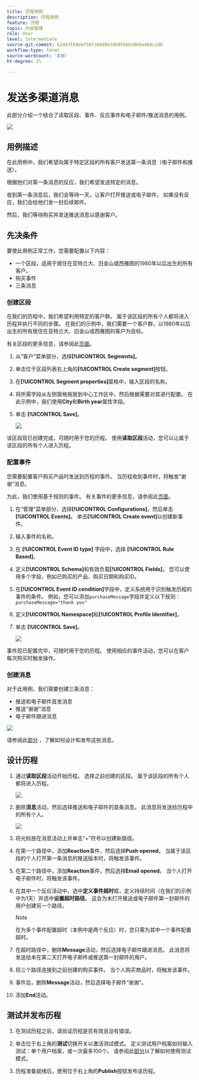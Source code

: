 ```yaml
---
title: 历程用例
description: 历程用例
feature: 历程
topic: 内容管理
role: User
level: Intermediate
source-git-commit: 62d83f69ebf50f36688e3db956bb3860a468c2d6
workflow-type: tm+mt
source-wordcount: '838'
ht-degree: 2%

---
```


# 发送多渠道消息

此部分介绍一个结合了读取区段、事件、反应事件和电子邮件/推送消息的用例。

![](../assets/jo-uc1.png)

## 用例描述

在此用例中，我们希望向属于特定区段的所有客户发送第一条消息（电子邮件和推送）。

根据他们对第一条消息的反应，我们希望发送特定的消息。

收到第一条消息后，我们会等待一天，让客户打开推送或电子邮件。 如果没有反应，我们会给他们发一封后续邮件。

然后，我们等待购买并发送推送消息以感谢客户。

## 先决条件

要使此用例正常工作，您需要配置以下内容：

* 一个区段，适用于居住在亚特兰大、旧金山或西雅图的1980年以后出生的所有客户。
* 购买事件
* 三条消息

### 创建区段

在我们的历程中，我们希望利用特定的客户群。 属于该区段的所有个人都将进入历程并执行不同的步骤。 在我们的示例中，我们需要一个客户群，以1980年以后出生的所有居住在亚特兰大、旧金山或西雅图的客户为目标。

有关区段的更多信息，请参阅此[页面](../segment/about-segments.md)。

1. 从“客户”菜单部分，选择&#x200B;**[!UICONTROL Segments]**。

1. 单击位于区段列表右上角的&#x200B;**[!UICONTROL Create segment]**&#x200B;按钮。

1. 在&#x200B;**[!UICONTROL Segment properties]**&#x200B;窗格中，输入区段的名称。

1. 将所需字段从左侧窗格拖放到中心工作区中，然后根据需要对其进行配置。 在此示例中，我们使用&#x200B;**City**&#x200B;和&#x200B;**Birth year**&#x200B;属性字段。

1. 单击 **[!UICONTROL Save]**。

   ![](../assets/add-attributes.png)

该区段现已创建完成，可随时用于您的历程。 使用&#x200B;**读取区段**&#x200B;活动，您可以让属于该区段的所有个人进入历程。

### 配置事件

您需要配置客户购买产品时发送到历程的事件。 当历程收到事件时，将触发“谢谢”消息。

为此，我们使用基于规则的事件。 有关事件的更多信息，请参阅此[页面](../event/about-events.md)。

1. 在“管理”菜单部分，选择&#x200B;**[!UICONTROL Configurations]**，然后单击&#x200B;**[!UICONTROL Events]**。 单击&#x200B;**[!UICONTROL Create event]**&#x200B;以创建新事件。

1. 输入事件的名称。

1. 在 **[!UICONTROL Event ID type]** 字段中，选择 **[!UICONTROL Rule Based]**。

1. 定义&#x200B;**[!UICONTROL Schema]**&#x200B;和有效负载&#x200B;**[!UICONTROL Fields]**。 您可以使用多个字段，例如已购买的产品、购买日期和购买ID。

1. 在&#x200B;**[!UICONTROL Event ID condition]**&#x200B;字段中，定义系统用于识别触发历程的事件的条件。 例如，您可以添加`purchaseMessage`字段并定义以下规则：`purchaseMessage="thank you"`

1. 定义&#x200B;**[!UICONTROL Namespace]**&#x200B;和&#x200B;**[!UICONTROL Profile Identifier]**。

1. 单击 **[!UICONTROL Save]**。

   ![](../assets/jo-uc2.png)

事件现已配置完毕，可随时用于您的历程。 使用相应的事件活动，您可以在客户每次购买时触发操作。

### 创建消息

对于此用例，我们需要创建三条消息：

* 推送和电子邮件首发消息
* 推送“谢谢”消息
* 电子邮件跟进消息

![](../assets/jo-uc3.png)

请参阅此[部分](../segment/about-segments.md) ，了解如何设计和发布这些消息。

## 设计历程

1. 通过&#x200B;**读取区段**&#x200B;活动开始历程。 选择之前创建的区段。 属于该区段的所有个人都将进入历程。

   ![](../assets/jo-uc4.png)

1. 删除&#x200B;**消息**&#x200B;活动，然后选择推送和电子邮件的首条消息。 此消息将发送给历程中的所有个人。

   ![](../assets/jo-uc5.png)

1. 将光标放在消息活动上并单击“+”符号以创建新路径。

1. 在第一个路径中，添加&#x200B;**Reaction**&#x200B;事件，然后选择&#x200B;**Push opened**。 当属于该区段的个人打开第一条消息的推送版本时，将触发该事件。

1. 在第二个路径中，添加&#x200B;**Reaction**&#x200B;事件，然后选择&#x200B;**Email opened**。 当个人打开电子邮件时，将触发该事件。

1. 在其中一个反应活动中，选中&#x200B;**定义事件超时**&#x200B;框，定义持续时间（在我们的示例中为1天）并选中&#x200B;**设置超时路径**。 这会为未打开推送或电子邮件第一封邮件的用户创建另一个路径。

   >[!NOTE]
   >
   >在为多个事件配置超时（本例中是两个反应）时，您只需为其中一个事件配置超时。

1. 在超时路径中，删除&#x200B;**Message**&#x200B;活动，然后选择电子邮件跟进消息。 此消息将发送给未在第二天打开电子邮件或推送第一封邮件的用户。

1. 将三个路径连接到之前创建的购买事件。 当个人购买商品时，将触发该事件。

1. 事件后，删除&#x200B;**Message**&#x200B;活动，然后选择电子邮件“谢谢”。

1. 添加&#x200B;**End**&#x200B;活动。

## 测试并发布历程

1. 在测试历程之前，请验证历程是否有效且没有错误。

1. 单击位于右上角的&#x200B;**测试**&#x200B;切换开关以激活测试模式。 定义测试用户档案如何输入测试：单个用户档案，或一次最多100个。 请参阅此[部分](testing-the-journey.md)以了解如何使用测试模式。

1. 历程准备就绪后，使用位于右上角的&#x200B;**Publish**&#x200B;按钮发布该历程。
